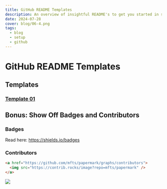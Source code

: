 ```yaml
---
title: GitHub README Templates
description: An overview of insightful README's to get you started in seconds.
date: 2024-07-28
cover: blog/06-4.png
tags:
  - blog
  - setup
  - github
---
```


# GitHub README Templates
## Templates
### <a href="https://gist.github.com/ramantehlan/602ad8525699486e097092e4158c5bf1#file-readme-fancy-md" target="blank">Template 01</a>

## Bonus: Show Off Badges and Contributors
### Badges
 Read here: https://shields.io/badges

### Contributors
```html
<a href="https://github.com/mfts/papermark/graphs/contributors">
  <img src="https://contrib.rocks/image?repo=mfts/papermark" />
</a>
```
<a href="https://github.com/Me-d-c-truy-n/frontend/graphs/contributors">
  <img src="https://contrib.rocks/image?repo=Me-d-c-truy-n/frontend" />
</a>